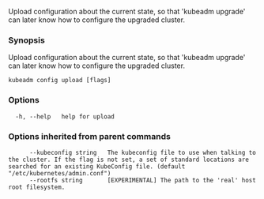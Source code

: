 
Upload configuration about the current state, so that 'kubeadm upgrade' can later know how to configure the upgraded cluster.

### Synopsis

Upload configuration about the current state, so that 'kubeadm upgrade' can later know how to configure the upgraded cluster.

```
kubeadm config upload [flags]
```

### Options

```
  -h, --help   help for upload
```

### Options inherited from parent commands

```
      --kubeconfig string   The kubeconfig file to use when talking to the cluster. If the flag is not set, a set of standard locations are searched for an existing KubeConfig file. (default "/etc/kubernetes/admin.conf")
      --rootfs string       [EXPERIMENTAL] The path to the 'real' host root filesystem.
```

